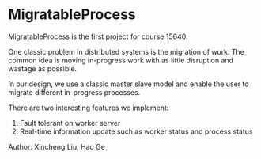 MigratableProcess
=================

MigratableProcess is the first project for course 15640.

One classic problem in distributed systems is the migration of work. 
The common idea is moving in-progress work with as little disruption and 
wastage as possible. 

In our design, we use a classic master slave model and enable the user to 
migrate different in-progress processes.

There are two interesting features we implement:
1. Fault tolerant on worker server
2. Real-time information update such as worker status and process status

Author:
Xincheng Liu, 
Hao Ge

